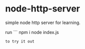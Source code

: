 # node-http-server
simple node http server for learning.

run ```
npm i
node index.js
``` 
to try it out